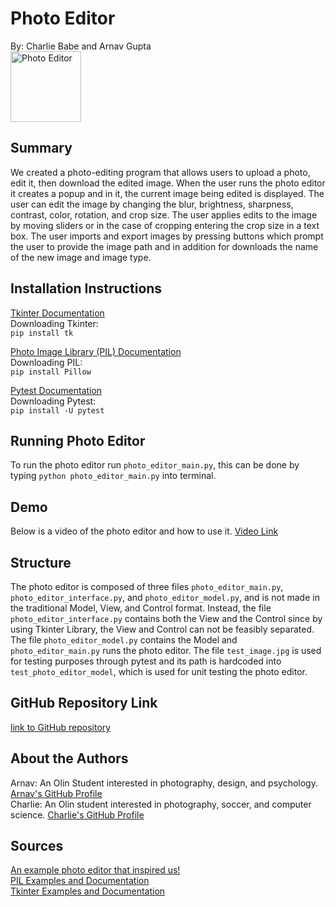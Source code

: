 # Photo Editor
By: Charlie Babe and Arnav Gupta\
<img width="113" alt="Photo Editor" src="https://user-images.githubusercontent.com/78317842/117474351-d6aac300-af28-11eb-8f39-dbdc71cfcb1a.png">

## Summary
We created a photo-editing program that allows users to upload a photo, edit it, then download the edited image. When the user runs the photo editor it creates a popup and in it, the current image being edited is displayed. The user can edit the image by changing the blur, brightness, sharpness, contrast, color, rotation, and crop size. The user applies edits to the image by moving sliders or in the case of cropping entering the crop size in a text box. The user imports and export images by pressing buttons which prompt the user to provide the image path and in addition for downloads the name of the new image and image type.

## Installation Instructions
[Tkinter Documentation](https://docs.python.org/3/library/tkinter.html)\
Downloading Tkinter:\
`pip install tk`

[Photo Image Library (PIL) Documentation](https://pypi.org/project/Pillow/)\
Downloading PIL:\
`pip install Pillow`

[Pytest Documentation](https://pypi.org/project/pytest/)\
Downloading Pytest:\
`pip install -U pytest`

## Running Photo Editor
To run the photo editor run `photo_editor_main.py`, this can be done by typing `python photo_editor_main.py` into terminal.

## Demo
Below is a video of the photo editor and how to use it. 
[Video Link](https://drive.google.com/file/d/15PqAqpLfl_OqwUtCBB3dQQAjUz26tqTe/view?usp=sharing)

## Structure
The photo editor is composed of three files `photo_editor_main.py`, `photo_editor_interface.py`, and `photo_editor_model.py`, and is not made in the traditional Model, View, and Control format. Instead, the file `photo_editor_interface.py` contains both the View and the Control since by using Tkinter Library, the View and Control can not be feasibly separated. The file `photo_editor_model.py` contains the Model and `photo_editor_main.py` runs the photo editor. The file `test_image.jpg` is used for testing purposes through pytest and its path is hardcoded into `test_photo_editor_model`, which is used for unit testing the photo editor.

## GitHub Repository Link
[link to GitHub repository](https://github.com/olincollege/photo-editor)

## About the Authors
Arnav: An Olin Student interested in photography, design, and psychology. [Arnav's GitHub Profile](https://github.com/arnavgupta19)\
Charlie: An Olin student interested in photography, soccer, and computer science. [Charlie's GitHub Profile](https://github.com/Cbabe)

## Sources
[An example photo editor that inspired us!](https://www.codershubb.com/build-a-simple-photo-editor-app-using-python/)\
[PIL Examples and Documentation](https://pillow.readthedocs.io/en/stable/)\
[Tkinter Examples and Documentation](https://docs.python.org/3/library/tkinter.html)
